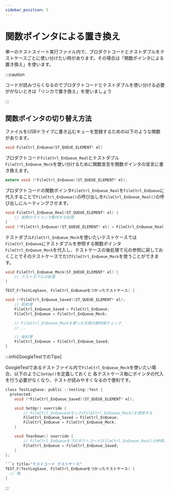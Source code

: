 ```yaml
---
sidebar_position: 5
---
```


# 関数ポインタによる置き換え

単一のテストスイート実行ファイル内で、プロダクトコードとテストダブルをテストケースごとに使い分けたい時があります。その場合は「関数ポインタによる置き換え」を使います。

:::caution

コードが読みづらくなるのでプロダクトコードとテストダブルを使い分ける必要ががないときは「リンカで置き換え」を使いましょう

:::

## 関数ポインタの切り替え方法

ファイルをUSBドライブに書き込むキューを登録するための以下のような関数があります。

```c title="関数宣言(変更前)"
void FileCtrl_EnQueue(ST_QUEUE_ELEMENT* el)
```

プロダクトコード`FileCtrl_EnQueue_Real`とテストダブル`FileCtrl_EnQueue_Mock`を使い分けるために関数宣言を関数ポインタの宣言に書き換えます。

```c title="関数宣言(変更後)"
extern void (*FileCtrl_EnQueue)(ST_QUEUE_ELEMENT* el);
```

プロダクトコードの関数ポインタ`FileCtrl_EnQueue_Real`を`FileCtrl_EnQueue`に代入することで`FileCtrl_EnQueue()`の呼び出しを`FileCtrl_EnQueue_Real()`の呼び出しにルーティングさせます。

```c title="プロダクトコード FileManager.c"
void FileCtrl_EnQueue_Real(ST_QUEUE_ELEMENT* el) {
    // 実際のマイコンで動作する処理
}
void (*FileCtrl_EnQueue)(ST_QUEUE_ELEMENT* el) = FileCtrl_EnQueue_Real;
```

テストダブル`FileCtrl_EnQueue_Mock`を使いたいテストケースでは`FileCtrl_EnQueue`にテストダブルを参照する関数ポインタ`FileCtrl_EnQueue_Mock`を代入し、テストケースの後処理で元の参照に戻しておくことでそのテストケースでだけ`FileCtrl_EnQueue_Mock`を使うことができます。

```c title="FileCtrl_EnQueueを使いたいテストケース"
void FileCtrl_EnQueue_Mock(ST_QUEUE_ELEMENT* el) {
    // テストダブルの処理
}

TEST_F(TestLogSave, FileCtrl_EnQueueをつかったテストケース) {

void (*FileCtrl_EnQueue_Saved)(ST_QUEUE_ELEMENT* el);
    // 前処理
    FileCtrl_EnQueue_Saved = FileCtrl_EnQueue;
    FileCtrl_EnQueue = FileCtrl_EnQueue_Mock;

    // FileCtrl_EnQueue_Mockを使った任意の期待値チェック
    // ..

    // 後処理
    FileCtrl_EnQueue = FileCtrl_EnQueue_Saved;
}
```

:::info[GoogleTestでのTips]

GoogleTestであるテストファイル内で`FileCtrl_EnQueue_Mock`を使いたい場合、以下のように`SetUp()`を定義しておくと
各テストケース毎にポインタの代入を行う必要がなくなり、テストが読みやすくなるので便利です。

```c title="テストコード テストクラス"
class TestLogSave: public ::testing::Test {
  protected:
    void (*FileCtrl_EnQueue_Saved)(ST_QUEUE_ELEMENT* el);

    void SetUp() override {
        // FileCtrl_EnQueueはモック(FileCtrl_EnQueue_Mock)を使用する
        FileCtrl_EnQueue_Saved = FileCtrl_EnQueue;
        FileCtrl_EnQueue = FileCtrl_EnQueue_Mock;
    }

    void TearDown() override {
        // FileCtrl_EnQueueをプロダクトコード(FileCtrl_EnQueue_Real)の参照に戻す
        FileCtrl_EnQueue = FileCtrl_EnQueue_Saved;
    }
};

```c title="テストコード テストケース"
TEST_F(TestLogSave, FileCtrl_EnQueueをつかったテストケース) {
  // 略
}
```

:::
